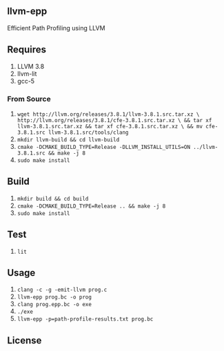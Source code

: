 ## llvm-epp 
Efficient Path Profiling using LLVM 

## Requires 

1. LLVM 3.8
2. llvm-lit 
3. gcc-5

### From Source 

1. `wget http://llvm.org/releases/3.8.1/llvm-3.8.1.src.tar.xz \
         http://llvm.org/releases/3.8.1/cfe-3.8.1.src.tar.xz \
    && tar xf llvm-3.8.1.src.tar.xz && tar xf cfe-3.8.1.src.tar.xz \
    && mv cfe-3.8.1.src llvm-3.8.1.src/tools/clang`
2. `mkdir llvm-build && cd llvm-build`
3. `cmake -DCMAKE_BUILD_TYPE=Release -DLLVM_INSTALL_UTILS=ON ../llvm-3.8.1.src && make -j 8`
4. `sudo make install` 

## Build 

1. `mkdir build && cd build`
2. `cmake -DCMAKE_BUILD_TYPE=Release .. && make -j 8`
3. `sudo make install`

## Test

1. `lit ` 

## Usage

1. `clang -c -g -emit-llvm prog.c`
2. `llvm-epp prog.bc -o prog`
3. `clang prog.epp.bc -o exe`
4. `./exe`
5. `llvm-epp -p=path-profile-results.txt prog.bc`


## License 



